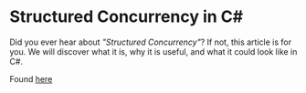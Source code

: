 # Structured Concurrency in C#

Did you ever hear about *"Structured Concurrency"*? If not, this article is for you. We will discover what it is, why it is useful, and what it could look like in C#.

Found [here](https://steven-giesel.com/blogPost/59e57336-7c73-472f-a781-b0b79f0d47ad)